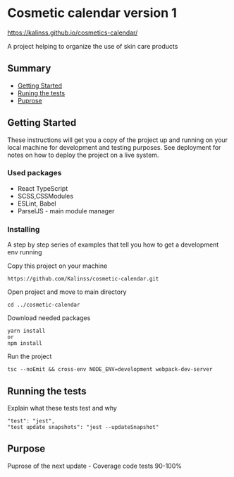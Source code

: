 # Cosmetic calendar version 1

https://kalinss.github.io/cosmetics-calendar/

A project helping to organize the use of skin care products

## Summary

  - [Getting Started](#getting-started)
  - [Runing the tests](#running-the-tests)
  - [Puprose](#puprose)

## Getting Started

These instructions will get you a copy of the project up and running on
your local machine for development and testing purposes. See deployment
for notes on how to deploy the project on a live system.

### Used packages
* React TypeScript
* SCSS,CSSModules
* ESLint, Babel
* ParselJS - main module manager

### Installing

A step by step series of examples that tell you how to get a development
env running

Copy this project on your machine 

    https://github.com/Kalinss/cosmetic-calendar.git

Open project and move to main directory

    cd ../cosmetic-calendar
    
Download needed packages 
    
    yarn install
    or
    npm install 

Run the project
    
    tsc --noEmit && cross-env NODE_ENV=development webpack-dev-server        

## Running the tests

Explain what these tests test and why

    "test": "jest",
    "test update snapshots": "jest --updateSnapshot"

## Purpose 
Puprose of the next update - 
Coverage code tests 90-100%
